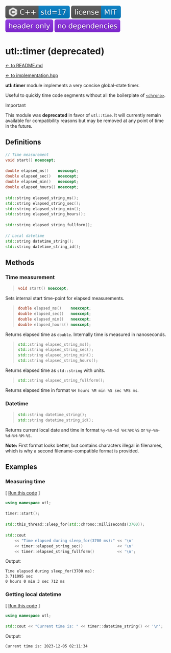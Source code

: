 [<img src ="images/icon_cpp_std_17.svg">](https://en.wikipedia.org/wiki/C%2B%2B#Standardization)
[<img src ="images/icon_license_mit.svg">](./LICENSE.md)
[<img src ="images/icon_header_only.svg">](https://en.wikipedia.org/wiki/Header-only)
[<img src ="images/icon_no_dependencies.svg">](https://github.com/DmitriBogdanov/UTL/tree/master/single_include)

# utl::timer **(deprecated)**

[<- to README.md](..)

[<- to implementation.hpp](https://github.com/DmitriBogdanov/UTL/blob/master/include/UTL/timer.hpp)

**utl::timer** module implements a very concise global-state timer.

Useful to quickly time code segments without all the boilerplate of [`<chrono>`](https://en.cppreference.com/w/cpp/chrono).

> [!Important]
>
> This module was **deprecated** in favor of `utl::time`. It will currently remain available for compatibility reasons but may be removed at any point of time in the future.

## Definitions

```cpp
// Time measurement
void start() noexcept;

double elapsed_ms()    noexcept;
double elapsed_sec()   noexcept;
double elapsed_min()   noexcept;
double elapsed_hours() noexcept;

std::string elapsed_string_ms();
std::string elapsed_string_sec();
std::string elapsed_string_min();
std::string elapsed_string_hours();

std::string elapsed_string_fullform();

// Local datetime
std::string datetime_string();
std::string datetime_string_id();
```

## Methods

### Time measurement

> ```cpp
> void start() noexcept;
> ```

Sets internal start time-point for elapsed measurements.

> ```cpp
> double elapsed_ms()    noexcept;
> double elapsed_sec()   noexcept;
> double elapsed_min()   noexcept;
> double elapsed_hours() noexcept;
> ```

Returns elapsed time as `double`. Internally time is measured in nanoseconds.

> ```cpp
> std::string elapsed_string_ms();
> std::string elapsed_string_sec();
> std::string elapsed_string_min();
> std::string elapsed_string_hours();
> ```

Returns elapsed time as `std::string` with units.

> ```cpp
> std::string elapsed_string_fullform();
> ```

Returns elapsed time in format `%H hours %M min %S sec %MS ms`.

### Datetime

> ```cpp
> std::string datetime_string();
> std::string datetime_string_id();
> ```

Returns current local date and time in format `%y-%m-%d %H:%M:%S` or `%y-%m-%d-%H-%M-%S`.

**Note:** First format looks better, but contains characters illegal in filenames, which is why a second filename-compatible format is provided.

## Examples

### Measuring time

[ [Run this code](https://godbolt.org/#g:!((g:!((g:!((h:codeEditor,i:(filename:'1',fontScale:14,fontUsePx:'0',j:1,lang:c%2B%2B,selection:(endColumn:2,endLineNumber:14,positionColumn:2,positionLineNumber:14,selectionStartColumn:2,selectionStartLineNumber:14,startColumn:2,startLineNumber:14),source:'%23include+%3Chttps://raw.githubusercontent.com/DmitriBogdanov/UTL/master/single_include/UTL.hpp%3E%0A%0Aint+main()+%7B%0A++++using+namespace+utl%3B%0A%0A++++timer::start()%3B%0A%0A++++std::this_thread::sleep_for(std::chrono::milliseconds(3700))%3B%0A%0A++++std::cout%0A++++++++%3C%3C+%22Time+elapsed+during+sleep_for(3700+ms):%22+%3C%3C+!'%5Cn!'%0A++++++++%3C%3C+timer::elapsed_string_sec()+++++++++++++++%3C%3C+!'%5Cn!'%0A++++++++%3C%3C+timer::elapsed_string_fullform()++++++++++%3C%3C+!'%5Cn!'%3B%0A%7D%0A'),l:'5',n:'0',o:'C%2B%2B+source+%231',t:'0')),k:71.71783148269105,l:'4',n:'0',o:'',s:0,t:'0'),(g:!((g:!((h:compiler,i:(compiler:clang1600,filters:(b:'0',binary:'1',binaryObject:'1',commentOnly:'0',debugCalls:'1',demangle:'0',directives:'0',execute:'0',intel:'0',libraryCode:'0',trim:'1',verboseDemangling:'0'),flagsViewOpen:'1',fontScale:14,fontUsePx:'0',j:1,lang:c%2B%2B,libs:!(),options:'-std%3Dc%2B%2B17+-O2',overrides:!(),selection:(endColumn:1,endLineNumber:1,positionColumn:1,positionLineNumber:1,selectionStartColumn:1,selectionStartLineNumber:1,startColumn:1,startLineNumber:1),source:1),l:'5',n:'0',o:'+x86-64+clang+16.0.0+(Editor+%231)',t:'0')),header:(),l:'4',m:50,n:'0',o:'',s:0,t:'0'),(g:!((h:output,i:(compilerName:'x86-64+clang+16.0.0',editorid:1,fontScale:14,fontUsePx:'0',j:1,wrap:'1'),l:'5',n:'0',o:'Output+of+x86-64+clang+16.0.0+(Compiler+%231)',t:'0')),k:46.69421860597116,l:'4',m:50,n:'0',o:'',s:0,t:'0')),k:28.282168517308946,l:'3',n:'0',o:'',t:'0')),l:'2',n:'0',o:'',t:'0')),version:4) ]

```cpp
using namespace utl;

timer::start();

std::this_thread::sleep_for(std::chrono::milliseconds(3700));

std::cout
    << "Time elapsed during sleep_for(3700 ms):" << '\n'
    << timer::elapsed_string_sec()               << '\n'
    << timer::elapsed_string_fullform()          << '\n';
```

Output:
```
Time elapsed during sleep_for(3700 ms):
3.711095 sec
0 hours 0 min 3 sec 712 ms
```

### Getting local datetime

[ [Run this code](https://godbolt.org/#g:!((g:!((g:!((h:codeEditor,i:(filename:'1',fontScale:14,fontUsePx:'0',j:1,lang:c%2B%2B,selection:(endColumn:5,endLineNumber:5,positionColumn:5,positionLineNumber:5,selectionStartColumn:5,selectionStartLineNumber:5,startColumn:5,startLineNumber:5),source:'%23include+%3Chttps://raw.githubusercontent.com/DmitriBogdanov/UTL/master/single_include/UTL.hpp%3E%0A%0Aint+main()+%7B%0A++++using+namespace+utl%3B%0A++++%0A++++std::cout+%3C%3C+%22Current+time+is:+%22+%3C%3C+timer::datetime_string()+%3C%3C+!'%5Cn!'%3B%0A%7D%0A'),l:'5',n:'0',o:'C%2B%2B+source+%231',t:'0')),k:71.71783148269105,l:'4',n:'0',o:'',s:0,t:'0'),(g:!((g:!((h:compiler,i:(compiler:clang1600,filters:(b:'0',binary:'1',binaryObject:'1',commentOnly:'0',debugCalls:'1',demangle:'0',directives:'0',execute:'0',intel:'0',libraryCode:'0',trim:'1',verboseDemangling:'0'),flagsViewOpen:'1',fontScale:14,fontUsePx:'0',j:1,lang:c%2B%2B,libs:!(),options:'-std%3Dc%2B%2B17+-O2',overrides:!(),selection:(endColumn:1,endLineNumber:1,positionColumn:1,positionLineNumber:1,selectionStartColumn:1,selectionStartLineNumber:1,startColumn:1,startLineNumber:1),source:1),l:'5',n:'0',o:'+x86-64+clang+16.0.0+(Editor+%231)',t:'0')),header:(),l:'4',m:50,n:'0',o:'',s:0,t:'0'),(g:!((h:output,i:(compilerName:'x86-64+clang+16.0.0',editorid:1,fontScale:14,fontUsePx:'0',j:1,wrap:'1'),l:'5',n:'0',o:'Output+of+x86-64+clang+16.0.0+(Compiler+%231)',t:'0')),k:46.69421860597116,l:'4',m:50,n:'0',o:'',s:0,t:'0')),k:28.282168517308946,l:'3',n:'0',o:'',t:'0')),l:'2',n:'0',o:'',t:'0')),version:4) ]

```cpp
using namespace utl;

std::cout << "Current time is: " << timer::datetime_string() << '\n';
```

Output:
```
Current time is: 2023-12-05 02:11:34
```